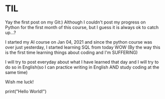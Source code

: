 # TIL

Yay the first post on my Git:)
Although I couldn't post my progress on Python for the first month of this course, but I guess it is always ok to catch up...?

I started my AI course on Jan 04, 2021 and since the python course was over just yesterday, I started learning SQL from today WOW
(By the way this is the first time learning things about coding and I'm SUFFERING)

I will try to post everyday about what I have learned that day and I will try to do so in English(so I can practice writing in English AND study coding at the same time)

Wish me luck!

print("Hello World!")
